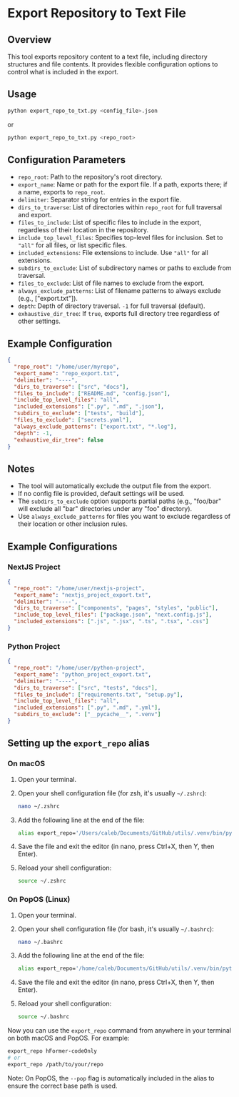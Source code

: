 # Export Repository to Text File

## Overview

This tool exports repository content to a text file, including directory structures and file contents. It provides flexible configuration options to control what is included in the export.

## Usage

```bash
python export_repo_to_txt.py <config_file>.json
```

or

```bash
python export_repo_to_txt.py <repo_root>
```

## Configuration Parameters

- `repo_root`: Path to the repository's root directory.
- `export_name`: Name or path for the export file. If a path, exports there; if a name, exports to `repo_root`.
- `delimiter`: Separator string for entries in the export file.
- `dirs_to_traverse`: List of directories within `repo_root` for full traversal and export.
- `files_to_include`: List of specific files to include in the export, regardless of their location in the repository.
- `include_top_level_files`: Specifies top-level files for inclusion. Set to `"all"` for all files, or list specific files.
- `included_extensions`: File extensions to include. Use `"all"` for all extensions.
- `subdirs_to_exclude`: List of subdirectory names or paths to exclude from traversal.
- `files_to_exclude`: List of file names to exclude from the export.
- `always_exclude_patterns`: List of filename patterns to always exclude (e.g., ["export.txt"]).
- `depth`: Depth of directory traversal. `-1` for full traversal (default).
- `exhaustive_dir_tree`: If `true`, exports full directory tree regardless of other settings.

## Example Configuration

```json
{
  "repo_root": "/home/user/myrepo",
  "export_name": "repo_export.txt",
  "delimiter": "----",
  "dirs_to_traverse": ["src", "docs"],
  "files_to_include": ["README.md", "config.json"],
  "include_top_level_files": "all",
  "included_extensions": [".py", ".md", ".json"],
  "subdirs_to_exclude": ["tests", "build"],
  "files_to_exclude": ["secrets.yaml"],
  "always_exclude_patterns": ["export.txt", "*.log"],
  "depth": -1,
  "exhaustive_dir_tree": false
}
```

## Notes

- The tool will automatically exclude the output file from the export.
- If no config file is provided, default settings will be used.
- The `subdirs_to_exclude` option supports partial paths (e.g., "foo/bar" will exclude all "bar" directories under any "foo" directory).
- Use `always_exclude_patterns` for files you want to exclude regardless of their location or other inclusion rules.

## Example Configurations

### NextJS Project

```json
{
  "repo_root": "/home/user/nextjs-project",
  "export_name": "nextjs_project_export.txt",
  "delimiter": "----",
  "dirs_to_traverse": ["components", "pages", "styles", "public"],
  "include_top_level_files": ["package.json", "next.config.js"],
  "included_extensions": [".js", ".jsx", ".ts", ".tsx", ".css"]
}
```

### Python Project

```json
{
  "repo_root": "/home/user/python-project",
  "export_name": "python_project_export.txt",
  "delimiter": "----",
  "dirs_to_traverse": ["src", "tests", "docs"],
  "files_to_include": ["requirements.txt", "setup.py"],
  "include_top_level_files": "all",
  "included_extensions": [".py", ".md", ".yml"],
  "subdirs_to_exclude": ["__pycache__", ".venv"]
}
```

## Setting up the `export_repo` alias

### On macOS

1. Open your terminal.

2. Open your shell configuration file (for zsh, it's usually `~/.zshrc`):
   ```bash
   nano ~/.zshrc
   ```

3. Add the following line at the end of the file:
   ```bash
   alias export_repo='/Users/caleb/Documents/GitHub/utils/.venv/bin/python /Users/caleb/Documents/GitHub/utils/export_repo/export_repo_to_txt.py'
   ```

4. Save the file and exit the editor (in nano, press Ctrl+X, then Y, then Enter).

5. Reload your shell configuration:
   ```bash
   source ~/.zshrc
   ```

### On PopOS (Linux)

1. Open your terminal.

2. Open your shell configuration file (for bash, it's usually `~/.bashrc`):
   ```bash
   nano ~/.bashrc
   ```

3. Add the following line at the end of the file:
   ```bash
   alias export_repo='/home/caleb/Documents/GitHub/utils/.venv/bin/python /home/caleb/Documents/GitHub/utils/export_repo/export_repo_to_txt.py --pop'
   ```

4. Save the file and exit the editor (in nano, press Ctrl+X, then Y, then Enter).

5. Reload your shell configuration:
   ```bash
   source ~/.bashrc
   ```

Now you can use the `export_repo` command from anywhere in your terminal on both macOS and PopOS. For example:

```bash
export_repo hFormer-codeOnly
# or 
export_repo /path/to/your/repo
```

Note: On PopOS, the `--pop` flag is automatically included in the alias to ensure the correct base path is used.